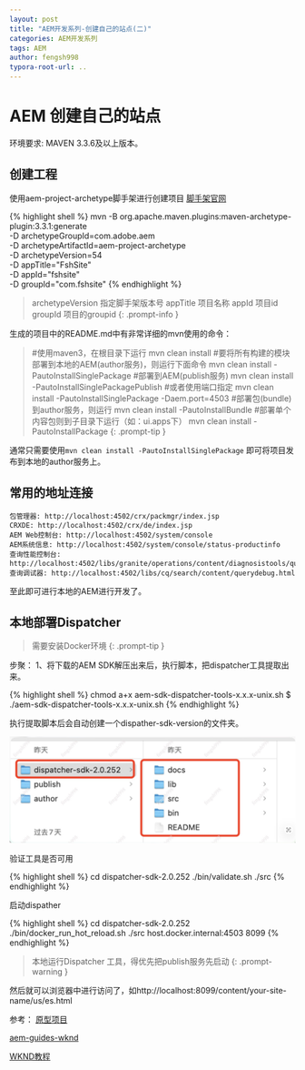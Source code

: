 ```yaml
---
layout: post
title: "AEM开发系列-创建自己的站点(二)"
categories: AEM开发系列
tags: AEM
author: fengsh998
typora-root-url: ..
---
```


# AEM 创建自己的站点

环境要求: MAVEN 3.3.6及以上版本。

## 创建工程

使用aem-project-archetype脚手架进行创建项目
[脚手架官网](https://github.com/adobe/aem-project-archetype)

{% highlight shell %}
mvn -B org.apache.maven.plugins:maven-archetype-plugin:3.3.1:generate \
 -D archetypeGroupId=com.adobe.aem \
 -D archetypeArtifactId=aem-project-archetype \
 -D archetypeVersion=54\
 -D appTitle="FshSite" \
 -D appId="fshsite" \
 -D groupId="com.fshsite"
{% endhighlight %}

> archetypeVersion 指定脚手架版本号
appTitle 项目名称
appId 项目id
groupId 项目的groupid
{: .prompt-info }

生成的项目中的README.md中有非常详细的mvn使用的命令：

> #使用maven3，在根目录下运行
mvn clean install
#要将所有构建的模块部署到本地的AEM(author服务)，则运行下面命令
mvn clean install -PautoInstallSinglePackage
#部署到AEM(publish服务)
mvn clean install -PautoInstallSinglePackagePublish
#或者使用端口指定
mvn clean install -PautoInstallSinglePackage -Daem.port=4503
#部署包(bundle)到author服务，则运行
mvn clean install -PautoInstallBundle
#部署单个内容包则到子目录下运行（如：ui.apps下）
mvn clean install -PautoInstallPackage
{: .prompt-tip }

通常只需要使用`mvn clean install -PautoInstallSinglePackage` 即可将项目发布到本地的author服务上。

## 常用的地址连接

```
包管理器: http://localhost:4502/crx/packmgr/index.jsp
CRXDE: http://localhost:4502/crx/de/index.jsp
AEM Web控制台: http://localhost:4502/system/console
AEM系统信息: http://localhost:4502/system/console/status-productinfo
查询性能控制台: http://localhost:4502/libs/granite/operations/content/diagnosistools/queryPerformance.html
查询调试器: http://localhost:4502/libs/cq/search/content/querydebug.html
```

至此即可进行本地的AEM进行开发了。

## 本地部署Dispatcher

> 需要安装Docker环境
{: .prompt-tip }

步聚：
1、将下载的AEM SDK解压出来后，执行脚本，把dispatcher工具提取出来。

{% highlight shell %}
chmod a+x aem-sdk-dispatcher-tools-x.x.x-unix.sh
$ ./aem-sdk-dispatcher-tools-x.x.x-unix.sh
{% endhighlight %}

执行提取脚本后会自动创建一个dispather-sdk-version的文件夹。

![img](/assets/articles/aem/自己站点/dispather.jpg)

验证工具是否可用

{% highlight shell %}
cd dispatcher-sdk-2.0.252
./bin/validate.sh ./src
{% endhighlight %}

启动dispather

{% highlight shell %}
cd dispatcher-sdk-2.0.252
./bin/docker_run_hot_reload.sh ./src host.docker.internal:4503 8099
{% endhighlight %}

> 本地运行Dispatcher 工具，得优先把publish服务先启动
{: .prompt-warning }

然后就可以浏览器中进行访问了，如http://localhost:8099/content/your-site-name/us/es.html




参考：
[原型项目](https://experienceleague.adobe.com/zh-hans/docs/experience-manager-core-components/using/developing/archetype/overview)

[aem-guides-wknd](https://github.com/adobe/aem-guides-wknd)

[WKND教程](https://experienceleague.adobe.com/zh-hans/docs/experience-manager-learn/getting-started-wknd-tutorial-develop/overview)
